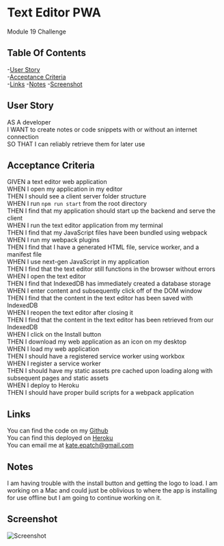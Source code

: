 # Text Editor PWA

 Module 19 Challenge

## Table Of Contents

 -[User Story](#user-story)</br>
 -[Acceptance Criteria](#acceptance-criteria)</br>
 -[Links](#links)
 -[Notes](#notes)
 -[Screenshot](#screenshot)

## User Story

AS A developer</br>
I WANT to create notes or code snippets with or without an internet connection</br>
SO THAT I can reliably retrieve them for later use

## Acceptance Criteria

GIVEN a text editor web application</br>
WHEN I open my application in my editor</br>
THEN I should see a client server folder structure</br>
WHEN I run `npm run start` from the root directory</br>
THEN I find that my application should start up the backend and serve the client</br>
WHEN I run the text editor application from my terminal</br>
THEN I find that my JavaScript files have been bundled using webpack</br>
WHEN I run my webpack plugins</br>
THEN I find that I have a generated HTML file, service worker, and a manifest file</br>
WHEN I use next-gen JavaScript in my application</br>
THEN I find that the text editor still functions in the browser without errors</br>
WHEN I open the text editor</br>
THEN I find that IndexedDB has immediately created a database storage</br>
WHEN I enter content and subsequently click off of the DOM window</br>
THEN I find that the content in the text editor has been saved with IndexedDB</br>
WHEN I reopen the text editor after closing it</br>
THEN I find that the content in the text editor has been retrieved from our IndexedDB</br>
WHEN I click on the Install button</br>
THEN I download my web application as an icon on my desktop</br>
WHEN I load my web application</br>
THEN I should have a registered service worker using workbox</br>
WHEN I register a service worker</br>
THEN I should have my static assets pre cached upon loading along with subsequent pages and static assets</br>
WHEN I deploy to Heroku</br>
THEN I should have proper build scripts for a webpack application

## Links

You can find the code on my [Github](https://github.com/katepatch/Text-Editor-PWA)</br>
You can find this deployed on [Heroku](https://jatebykate.herokuapp.com/)</br>
You can email me at kate.epatch@gmail.com

## Notes

I am having trouble with the install button and getting the logo to load.  I am working on a Mac and could just be oblivious to where the app is installing for use offline but I am going to continue working on it.

## Screenshot

![Screenshot]('/JATE.png')
